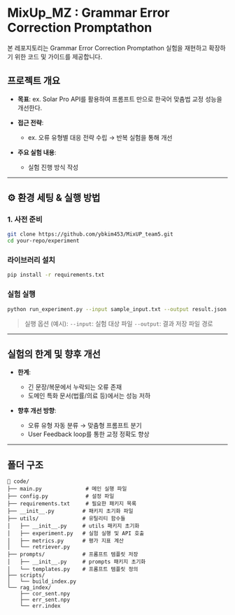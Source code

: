 # MixUp_MZ : Grammar Error Correction Promptathon 

본 레포지토리는 Grammar Error Correction Promptathon  실험을 재현하고 확장하기 위한 코드 및 가이드를 제공합니다.


## 프로젝트 개요

* **목표**: ex. Solar Pro API를 활용하여 프롬프트 만으로 한국어 맞춤법 교정 성능을 개선한다. 
* **접근 전략**:

  * ex. 오류 유형별 대응 전략 수립 → 반복 실험을 통해 개선
* **주요 실험 내용**:

  * 실험 진행 방식 작성
---

## ⚙️ 환경 세팅 & 실행 방법

### 1. 사전 준비 

```bash
git clone https://github.com/ybkim453/MixUP_team5.git
cd your-repo/experiment
```

### 라이브러리 설치

```bash
pip install -r requirements.txt
```

### 실험 실행

```bash
python run_experiment.py --input sample_input.txt --output result.json
```

>  실행 옵션 (예시):
> `--input`: 실험 대상 파일
> `--output`: 결과 저장 파일 경로

---


##  실험의 한계 및 향후 개선

* **한계**:

  * 긴 문장/복문에서 누락되는 오류 존재
  * 도메인 특화 문서(법률/의료 등)에서는 성능 저하
* **향후 개선 방향**:

  * 오류 유형 자동 분류 → 맞춤형 프롬프트 분기
  * User Feedback loop를 통한 교정 정확도 향상

---

## 폴더 구조

```
📁 code/
├── main.py              # 메인 실행 파일
├── config.py            # 설정 파일
├── requirements.txt     # 필요한 패키지 목록
├── __init__.py         # 패키지 초기화 파일
├── utils/              # 유틸리티 함수들
│   ├── __init__.py     # utils 패키지 초기화
│   ├── experiment.py   # 실험 실행 및 API 호출
│   ├── metrics.py      # 평가 지표 계산
│   └── retriever.py
├── prompts/            # 프롬프트 템플릿 저장
│   ├── __init__.py     # prompts 패키지 초기화
│   └── templates.py    # 프롬프트 템플릿 정의
├── scripts/
│   └── build_index.py
└── rag_index/
    ├── cor_sent.npy
    ├── err_sent.npy
    └── err.index
```

